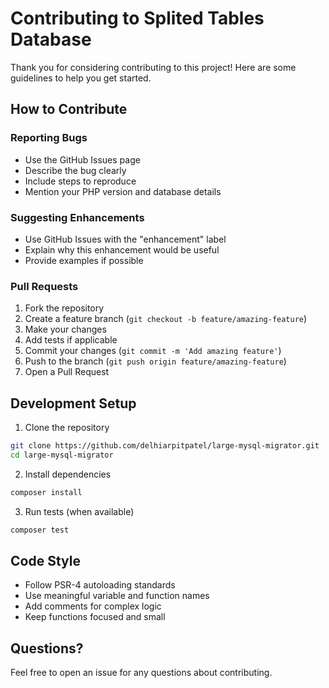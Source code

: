 # Contributing to Splited Tables Database

Thank you for considering contributing to this project! Here are some guidelines to help you get started.

## How to Contribute

### Reporting Bugs
- Use the GitHub Issues page
- Describe the bug clearly
- Include steps to reproduce
- Mention your PHP version and database details

### Suggesting Enhancements
- Use GitHub Issues with the "enhancement" label
- Explain why this enhancement would be useful
- Provide examples if possible

### Pull Requests
1. Fork the repository
2. Create a feature branch (`git checkout -b feature/amazing-feature`)
3. Make your changes
4. Add tests if applicable
5. Commit your changes (`git commit -m 'Add amazing feature'`)
6. Push to the branch (`git push origin feature/amazing-feature`)
7. Open a Pull Request

## Development Setup

1. Clone the repository
```bash
git clone https://github.com/delhiarpitpatel/large-mysql-migrator.git
cd large-mysql-migrator
```

2. Install dependencies
```bash
composer install
```

3. Run tests (when available)
```bash
composer test
```

## Code Style
- Follow PSR-4 autoloading standards
- Use meaningful variable and function names
- Add comments for complex logic
- Keep functions focused and small

## Questions?
Feel free to open an issue for any questions about contributing.
